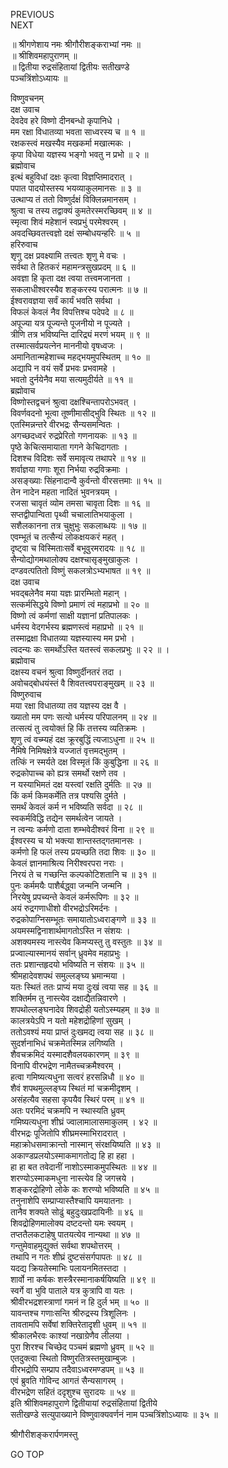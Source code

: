 PREVIOUS  
NEXT  
  
॥ श्रीगणेशाय नमः श्रीगौरीशङ्कराभ्यां नमः ॥  
॥ श्रीशिवमहापुराणम् ॥  
॥ द्वितीया रुद्रसंहितायां द्वितीयः सतीखण्डे  
पञ्चत्रिंशोऽध्यायः ॥  
  
विष्णुवचनम्  
दक्ष उवाच  
देवदेव हरे विष्णो दीनबन्धो कृपानिधे ।  
मम रक्षा विधातव्या भवता साध्वरस्य च ॥ १ ॥  
रक्षकस्त्वं मखस्यैव मखकर्मा मखात्मकः ।  
कृपा विधेया यज्ञस्य भङ्‌गो भवतु न प्रभो ॥ २ ॥  
ब्रह्मोवाच  
इत्थं बहुविधां दक्षः कृत्वा विज्ञप्तिमादरात् ।  
पपात पादयोस्तस्य भयव्याकुलमानसः ॥ ३ ॥  
उत्थाप्य तं ततो विष्णुर्दक्षं विक्लिन्नमानसम् ।  
श्रुत्वा च तस्य तद्वाक्यं कुमतेरस्मरच्छिवम् ॥ ४ ॥  
स्मृत्वा शिवं महेशानं स्वप्रभुं परमेश्वरम् ।  
अवदच्छिवतत्त्वज्ञो दक्षं सम्बोधयन्हरिः ॥ ५ ॥  
हरिरुवाच  
शृणु दक्ष प्रवक्ष्यामि तत्त्वतः शृणु मे वचः ।  
सर्वथा ते हितकरं महामन्त्रसुखप्रदम् ॥ ६ ॥  
अवज्ञा हि कृता दक्ष त्वया तत्त्वमजानता ।  
सकलाधीश्वरस्यैव शङ्करस्य परात्मनः ॥ ७ ॥  
ईश्वरावज्ञया सर्वं कार्यं भवति सर्वथा ।  
विफलं केवलं नैव विपत्तिश्च पदेपदे ॥ ८ ॥  
अपूज्या यत्र पूज्यन्ते पूजनीयो न पूज्यते ।  
त्रीणि तत्र भविष्यन्ति दारिद्र्यं मरणं भयम् ॥ ९ ॥  
तस्मात्सर्वप्रयत्नेन माननीयो वृषध्वजः ।  
अमानितान्महेशाच्च महद्‌भयमुपस्थितम् ॥ १० ॥  
अद्यापि न वयं सर्वे प्रभवः प्रभवामहे ।  
भवतो दुर्नयेनैव मया सत्यमुदीर्यते ॥ ११ ॥  
ब्रह्मोवाच  
विष्णोस्तद्वचनं श्रुत्वा दक्षश्चिन्तापरोऽभवत् ।  
विवर्णवदनो भूत्वा तूष्णीमासीद्‌भुवि स्थितः ॥ १२ ॥  
एतस्मिन्नन्तरे वीरभद्रः सैन्यसमन्वितः ।  
अगच्छदध्वरं रुद्रप्रेरितो गणनायकः ॥ १३ ॥  
पृष्ठे केचित्समायाता गगने केचिदागताः ।  
दिशश्च विदिशः सर्वे समावृत्य तथापरे ॥ १४ ॥  
शर्वाज्ञया गणाः शूरा निर्भया रुद्रविक्रमाः ।  
असङ्‌ख्याः सिंहनादान्वै कुर्वन्तो वीरसत्तमाः ॥ १५ ॥  
तेन नादेन महता नादितं भुवनत्रयम् ।  
रजसा चावृतं व्योम तमसा चावृता दिशः ॥ १६ ॥  
सप्तद्वीपान्विता पृथ्वी चचालातिभयाकुला ।  
सशैलकानना तत्र चुक्षुभुः सकलाब्धयः ॥ १७ ॥  
एवम्भूतं च तत्सैन्यं लोकक्षयकरं महत् ।  
दृष्ट्वा च विस्मिताःसर्वे बभूवुरमरादयः ॥ १८ ॥  
सैन्योद्योगमथालोक्य दक्षश्चासृङ्मुखाकुलः ।  
दण्डवत्पतितो विष्णुं सकलत्रोऽभ्यभाषत ॥ १९ ॥  
दक्ष उवाच  
भवद्‌बलेनैव मया यज्ञः प्रारम्भितो महान् ।  
सत्कर्मसिद्धये विष्णो प्रमाणं त्वं महाप्रभो ॥ २० ॥  
विष्णो त्वं कर्मणां साक्षी यज्ञानां प्रतिपालकः ।  
धर्मस्य वेदगर्भस्य ब्रह्मणस्त्वं महाप्रभो ॥ २१ ॥  
तस्माद्रक्षा विधातव्या यज्ञस्यास्य मम प्रभो ।  
त्वदन्यः कः समर्थोऽस्ति यतस्त्वं सकलप्रभुः ॥ २२ ॥ ।  
ब्रह्मोवाच  
दक्षस्य वचनं श्रुत्वा विष्णुर्दीनतरं तदा ।  
अवोचद्‌बोधयंस्तं वै शिवतत्त्वपराङ्मुखम् ॥ २३ ॥  
विष्णुरुवाच  
मया रक्षा विधातव्या तव यज्ञस्य दक्ष वै ।  
ख्यातो मम पणः सत्यो धर्मस्य परिपालनम् ॥ २४ ॥  
तत्सत्यं तु त्वयोक्तं हि किं तत्तस्य व्यतिक्रमः ।  
शृणु त्वं वच्म्यहं दक्ष क्रूरबुद्धिं त्यजाऽधुना ॥ २५ ॥  
नैमिषे निमिषक्षेत्रे यज्जातं वृत्तमद्‌भुतम् ।  
तत्किं न स्मर्यते दक्ष विस्मृतं किं कुबुद्धिना ॥ २६ ॥  
रुद्रकोपाच्च को ह्यत्र समर्थो रक्षणे तव ।  
न यस्याभिमतं दक्ष यस्त्वां रक्षति दुर्मतिः ॥ २७ ॥  
किं कर्म किमकर्मेति तत्र पश्यसि दुर्मते ।  
समर्थं केवलं कर्म न भविष्यति सर्वदा ॥ २८ ॥  
स्वकर्मविद्धि तद्येन समर्थत्वेन जायते ।  
न त्वन्यः कर्मणो दाता शम्भवेदीश्वरं विना ॥ २९ ॥  
ईश्वरस्य च यो भक्त्या शान्तस्तद्‌गतमानसः ।  
कर्मणो हि फलं तस्य प्रयच्छति तदा शिवः ॥ ३० ॥  
केवलं ज्ञानमाश्रित्य निरीश्वरपरा नराः ।  
निरयं ते च गच्छन्ति कल्पकोटिशतानि च ॥ ३१ ॥  
पुनः कर्ममयैः पाशैर्बद्ध्वा जन्मनि जन्मनि ।  
निरयेषु प्रपच्यन्ते केवलं कर्मरूपिणः ॥ ३२ ॥  
अयं रुद्रगणाधीशो वीरभद्रोऽरिमर्दनः ।  
रुद्रकोपाग्निसम्भूतः समायातोऽध्वराङ्‌गणे ॥ ३३ ॥  
अयमस्मद्विनाशार्थमागतोऽस्ति न संशयः ।  
अशक्यमस्य नास्त्येव किमप्यस्तु तु वस्तुतः ॥ ३४ ॥  
प्रज्वाल्यास्मानयं सर्वान् ध्रुवमेव महाप्रभुः ।  
ततः प्रशान्तहृदयो भविष्यति न संशयः ॥ ३५ ॥  
श्रीमहादेवशपथं समुल्लङ्‌घ्य भ्रमान्मया ।  
यतः स्थितं ततः प्राप्यं मया दुःखं त्वया सह ॥ ३६ ॥  
शक्तिर्मम तु नास्त्येव दक्षाद्यैतन्निवारणे ।  
शपथोल्लङ्‌घनादेव शिवद्रोही यतोऽस्म्यहम् ॥ ३७ ॥  
कालत्रयेऽपि न यतो महेशद्रोहिणां सुखम् ।  
ततोऽवश्यं मया प्राप्तं दुःखमद्य त्वया सह ॥ ३८ ॥  
सुदर्शनाभिधं चक्रमेतस्मिन्न लगिष्यति ।  
शैवचक्रमिदं यस्मादशैवलयकारणम् ॥ ३९ ॥  
विनापि वीरभद्रेण नामैतच्चक्रमैश्वरम् ।  
हत्वा गमिष्यत्यधुना सत्वरं हरसन्निधौ ॥ ४० ॥  
शैवं शपथमुल्लङ्‌घ्य स्थितं मां चक्रमीदृशम् ।  
असंहत्यैव सहसा कृपयैव स्थिरं परम् ॥ ४१ ॥  
अतः परमिदं चक्रमपि न स्थास्यति ध्रुवम्  
गमिष्यत्यधुना शीघ्रं ज्वालामालासमाकुलम् । ४२ ॥  
वीरभद्रः पूजितोपि शीघ्रमस्माभिरादरात् ।  
महाक्रोधसमाक्रान्तो नास्मान् संरक्षयिष्यति ॥ ४३ ॥  
अकाण्डप्रलयोऽस्माकमागतोद्य हि हा हहा ।  
हा हा बत तवेदानीं नाशोऽस्माकमुपस्थितः ॥ ४४ ॥  
शरण्योऽस्माकमधुना नास्त्येव हि जगत्त्रये ।  
शङ्करद्रोहिणो लोके कः शरण्यो भविष्यति ॥ ४५ ॥  
तनुनाशेपि सम्प्राप्यास्तैश्चापि यमयातनाः ।  
तानैव शक्यते सोढुं बहुदुःखप्रदायिनीः ॥ ४६ ॥  
शिवद्रोहिणमालोक्य दष्टदन्तो यमः स्वयम् ।  
तप्ततैलकटाहेषु पातयत्येव नान्यथा ॥ ४७ ॥  
गन्तुमेवाहमुद्युक्तं सर्वथा शपथोत्तरम् ।  
तथापि न गतः शीघ्रं दुष्टसंसर्गपापतः ॥ ४८ ॥  
यदद्य क्रियतेस्माभिः पलायनमितस्तदा ।  
शार्वो ना कर्षकः शस्त्रैरस्मानाकर्षयिष्यति ॥ ४९ ॥  
स्वर्गे वा भुवि पाताले यत्र कुत्रापि वा यतः ।  
श्रीवीरभद्रशस्त्राणां गमनं न हि दुर्ल भम् ॥ ५० ॥  
यावन्तश्च गणाःसन्ति श्रीरुद्रस्य त्रिशूलिनः ।  
तावतामपि सर्वेषां शक्तिरेतादृशी धुवम् ॥ ५१ ॥  
श्रीकालभैरवः काश्यां नखाग्रेणैव लीलया ।  
पुरा शिरश्च चिच्छेद पञ्चमं ब्रह्मणो ध्रुवम् ॥ ५२ ॥  
एतदुक्त्वा स्थितो विष्णुरतित्रस्तमुखाम्बुजः ।  
वीरभद्रोपि सम्प्राप तदैवाऽध्वरमण्डपम् ॥ ५३ ॥  
एवं ब्रुवति गोविन्द आगतं सैन्यसागरम् ।  
वीरभद्रेण सहितं ददृशुश्च सुरादयः ॥ ५४ ॥  
इति श्रीशिवमहापुराणे द्वितीयायां रुद्रसंहितायां द्वितीये  
सतीखण्डे सत्युपाख्याने विष्णुवाक्यवर्णनं नाम पञ्चत्रिंशोऽध्यायः ॥ ३५ ॥  
  
  
श्रीगौरीशङ्करार्पणमस्तु  
  
GO TOP
